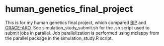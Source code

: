# human_genetics_final_project
This is for my human genetics final project, which compared [BIP](https://academic-oup-com.ezp2.lib.umn.edu/biostatistics/article/24/1/124/6272946) and [GRACE-AKO](https://bmcbioinformatics-biomedcentral-com.ezp2.lib.umn.edu/articles/10.1186/s12859-022-05016-y). See simulation_study_submit.sh for the .sh script used to submit jobs in parallel. Job parallelization is performed using mclappy from the parallel package in the simulation_study.R script. 